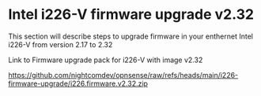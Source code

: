 # Intel i226-V firmware upgrade v2.32
This section will describe steps to upgrade firmware in your enthernet Intel i226-V from version 2.17 to 2.32

Link to Firmware upgrade pack for i226-V with image v2.32

https://github.com/nightcomdev/opnsense/raw/refs/heads/main/i226-firmware-upgrade/i226.firmware.v2.32.zip
